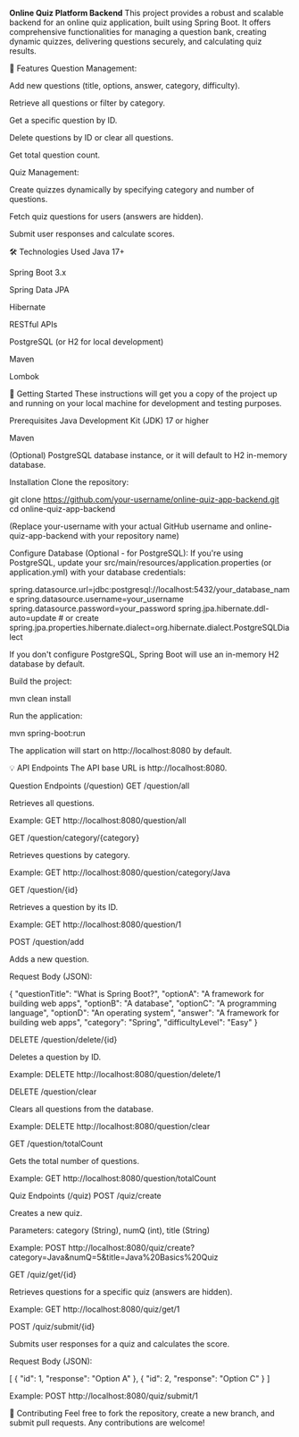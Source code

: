 **Online Quiz Platform Backend**
This project provides a robust and scalable backend for an online quiz application, built using Spring Boot. It offers comprehensive functionalities for managing a question bank, creating dynamic quizzes, delivering questions securely, and calculating quiz results.

🚀 Features
Question Management:

Add new questions (title, options, answer, category, difficulty).

Retrieve all questions or filter by category.

Get a specific question by ID.

Delete questions by ID or clear all questions.

Get total question count.

Quiz Management:

Create quizzes dynamically by specifying category and number of questions.

Fetch quiz questions for users (answers are hidden).

Submit user responses and calculate scores.

🛠️ Technologies Used
Java 17+

Spring Boot 3.x

Spring Data JPA

Hibernate

RESTful APIs

PostgreSQL (or H2 for local development)

Maven

Lombok

🏁 Getting Started
These instructions will get you a copy of the project up and running on your local machine for development and testing purposes.

Prerequisites
Java Development Kit (JDK) 17 or higher

Maven

(Optional) PostgreSQL database instance, or it will default to H2 in-memory database.

Installation
Clone the repository:

git clone https://github.com/your-username/online-quiz-app-backend.git
cd online-quiz-app-backend

(Replace your-username with your actual GitHub username and online-quiz-app-backend with your repository name)

Configure Database (Optional - for PostgreSQL):
If you're using PostgreSQL, update your src/main/resources/application.properties (or application.yml) with your database credentials:

spring.datasource.url=jdbc:postgresql://localhost:5432/your_database_name
spring.datasource.username=your_username
spring.datasource.password=your_password
spring.jpa.hibernate.ddl-auto=update # or create
spring.jpa.properties.hibernate.dialect=org.hibernate.dialect.PostgreSQLDialect

If you don't configure PostgreSQL, Spring Boot will use an in-memory H2 database by default.

Build the project:

mvn clean install

Run the application:

mvn spring-boot:run

The application will start on http://localhost:8080 by default.

💡 API Endpoints
The API base URL is http://localhost:8080.

Question Endpoints (/question)
GET /question/all

Retrieves all questions.

Example: GET http://localhost:8080/question/all

GET /question/category/{category}

Retrieves questions by category.

Example: GET http://localhost:8080/question/category/Java

GET /question/{id}

Retrieves a question by its ID.

Example: GET http://localhost:8080/question/1

POST /question/add

Adds a new question.

Request Body (JSON):

{
    "questionTitle": "What is Spring Boot?",
    "optionA": "A framework for building web apps",
    "optionB": "A database",
    "optionC": "A programming language",
    "optionD": "An operating system",
    "answer": "A framework for building web apps",
    "category": "Spring",
    "difficultyLevel": "Easy"
}

DELETE /question/delete/{id}

Deletes a question by ID.

Example: DELETE http://localhost:8080/question/delete/1

DELETE /question/clear

Clears all questions from the database.

Example: DELETE http://localhost:8080/question/clear

GET /question/totalCount

Gets the total number of questions.

Example: GET http://localhost:8080/question/totalCount

Quiz Endpoints (/quiz)
POST /quiz/create

Creates a new quiz.

Parameters: category (String), numQ (int), title (String)

Example: POST http://localhost:8080/quiz/create?category=Java&numQ=5&title=Java%20Basics%20Quiz

GET /quiz/get/{id}

Retrieves questions for a specific quiz (answers are hidden).

Example: GET http://localhost:8080/quiz/get/1

POST /quiz/submit/{id}

Submits user responses for a quiz and calculates the score.

Request Body (JSON):

[
    {
        "id": 1,
        "response": "Option A"
    },
    {
        "id": 2,
        "response": "Option C"
    }
]

Example: POST http://localhost:8080/quiz/submit/1

🤝 Contributing
Feel free to fork the repository, create a new branch, and submit pull requests. Any contributions are welcome!

